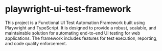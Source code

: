 # playwright-ui-test-framework
This project is a Functional UI Test Automation Framework built using Playwright and TypeScript. It is designed to provide a robust, scalable, and maintainable solution for automating end-to-end UI testing for web applications. The framework includes features for test execution, reporting, and code quality enforcement.
